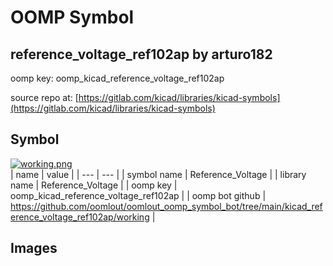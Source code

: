 # OOMP Symbol  
## reference_voltage_ref102ap  by arturo182  
  
oomp key: oomp_kicad_reference_voltage_ref102ap  
  
source repo at: [https://gitlab.com/kicad/libraries/kicad-symbols](https://gitlab.com/kicad/libraries/kicad-symbols)  
## Symbol  
  
[![working.png](working_600.png)](working.png)  
| name | value | 
| --- | --- | 
| symbol name | Reference_Voltage | 
| library name | Reference_Voltage | 
| oomp key | oomp_kicad_reference_voltage_ref102ap | 
| oomp bot github | https://github.com/oomlout/oomlout_oomp_symbol_bot/tree/main/kicad_reference_voltage_ref102ap/working | 
## Images  
